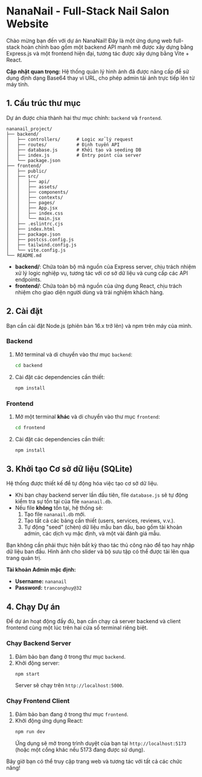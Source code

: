 
# NanaNail - Full-Stack Nail Salon Website

Chào mừng bạn đến với dự án NanaNail! Đây là một ứng dụng web full-stack hoàn chỉnh bao gồm một backend API mạnh mẽ được xây dựng bằng Express.js và một frontend hiện đại, tương tác được xây dựng bằng Vite + React.

**Cập nhật quan trọng:** Hệ thống quản lý hình ảnh đã được nâng cấp để sử dụng định dạng Base64 thay vì URL, cho phép admin tải ảnh trực tiếp lên từ máy tính.

## 1. Cấu trúc thư mục

Dự án được chia thành hai thư mục chính: `backend` và `frontend`.

```
nananail_project/
├── backend/
│   ├── controllers/      # Logic xử lý request
│   ├── routes/           # Định tuyến API
│   ├── database.js       # Khởi tạo và seeding DB
│   ├── index.js          # Entry point của server
│   └── package.json
├── frontend/
│   ├── public/
│   ├── src/
│   │   ├── api/
│   │   ├── assets/
│   │   ├── components/
│   │   ├── contexts/
│   │   ├── pages/
│   │   ├── App.jsx
│   │   ├── index.css
│   │   └── main.jsx
│   ├── .eslintrc.cjs
│   ├── index.html
│   ├── package.json
│   ├── postcss.config.js
│   ├── tailwind.config.js
│   └── vite.config.js
└── README.md
```

- **backend/**: Chứa toàn bộ mã nguồn của Express server, chịu trách nhiệm xử lý logic nghiệp vụ, tương tác với cơ sở dữ liệu và cung cấp các API endpoints.
- **frontend/**: Chứa toàn bộ mã nguồn của ứng dụng React, chịu trách nhiệm cho giao diện người dùng và trải nghiệm khách hàng.

## 2. Cài đặt

Bạn cần cài đặt Node.js (phiên bản 16.x trở lên) và npm trên máy của mình.

### Backend

1.  Mở terminal và di chuyển vào thư mục `backend`:
    ```bash
    cd backend
    ```

2.  Cài đặt các dependencies cần thiết:
    ```bash
    npm install
    ```

### Frontend

1.  Mở một terminal **khác** và di chuyển vào thư mục `frontend`:
    ```bash
    cd frontend
    ```

2.  Cài đặt các dependencies cần thiết:
    ```bash
    npm install
    ```

## 3. Khởi tạo Cơ sở dữ liệu (SQLite)

Hệ thống được thiết kế để tự động hóa việc tạo cơ sở dữ liệu.

-   Khi bạn chạy backend server lần đầu tiên, file `database.js` sẽ tự động kiểm tra sự tồn tại của file `nananail.db`.
-   Nếu file **không** tồn tại, hệ thống sẽ:
    1.  Tạo file `nananail.db` mới.
    2.  Tạo tất cả các bảng cần thiết (users, services, reviews, v.v.).
    3.  Tự động "seed" (chèn) dữ liệu mẫu ban đầu, bao gồm tài khoản admin, các dịch vụ mặc định, và một vài đánh giá mẫu.

Bạn không cần phải thực hiện bất kỳ thao tác thủ công nào để tạo hay nhập dữ liệu ban đầu. Hình ảnh cho slider và bộ sưu tập có thể được tải lên qua trang quản trị.

**Tài khoản Admin mặc định:**
-   **Username:** `nananail`
-   **Password:** `tranconghuy@32`

## 4. Chạy Dự án

Để dự án hoạt động đầy đủ, bạn cần chạy cả server backend và client frontend cùng một lúc trên hai cửa sổ terminal riêng biệt.

### Chạy Backend Server

1.  Đảm bảo bạn đang ở trong thư mục `backend`.
2.  Khởi động server:
    ```bash
    npm start
    ```
    Server sẽ chạy trên `http://localhost:5000`.

### Chạy Frontend Client

1.  Đảm bảo bạn đang ở trong thư mục `frontend`.
2.  Khởi động ứng dụng React:
    ```bash
    npm run dev
    ```
    Ứng dụng sẽ mở trong trình duyệt của bạn tại `http://localhost:5173` (hoặc một cổng khác nếu 5173 đang được sử dụng).

Bây giờ bạn có thể truy cập trang web và tương tác với tất cả các chức năng!
